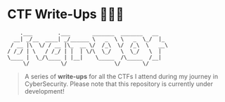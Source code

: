# CTF Write-Ups 🧙🏼‍♂️

```
    .___        .___       _______  _______   __   
  __| _/__  ____| _/______ \   _  \ \   _  \_/  |_ 
 / __ |\  \/ / __ |\_  __ \/  /_\  \/  /_\  \   __\
/ /_/ | \   / /_/ | |  | \/\  \_/   \  \_/   \  |  
\____ |  \_/\____ | |__|    \_____  /\_____  /__|  
     \/          \/               \/       \/      

```

> A series of **write-ups** for all the CTFs I attend during my journey in CyberSecurity. Please note that this repository is currently under development!
